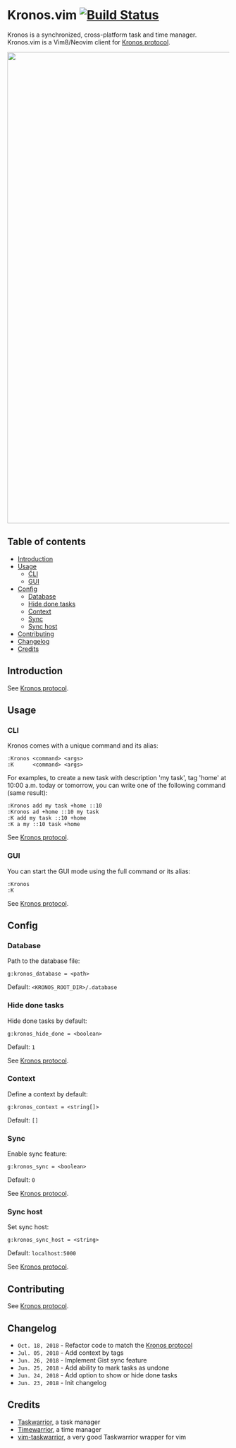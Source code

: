 # Kronos.vim [![Build Status](https://travis-ci.org/kronos-io/kronos.vim.svg?branch=master)](https://travis-ci.org/kronos-io/kronos.vim)

Kronos is a synchronized, cross-platform task and time manager.<br />
Kronos.vim is a Vim8/Neovim client for [Kronos protocol](https://github.com/kronos-io/kronos).

<p align="center">
  <img width="1068" src="https://user-images.githubusercontent.com/10437171/41814954-1a80cba8-775d-11e8-9b9e-10d4c604aab3.png"></img>
</p>

## Table of contents

  * [Introduction](#introduction)
  * [Usage](#usage)
    * [CLI](#cli)
    * [GUI](#gui)
  * [Config](#config)
    * [Database](#database)
    * [Hide done tasks](#hide-done-tasks)
    * [Context](#context)
    * [Sync](#sync)
    * [Sync host](#sync-host)
  * [Contributing](#contributing)
  * [Changelog](#changelog)
  * [Credits](#credits)

## Introduction

See [Kronos protocol](https://github.com/kronos-io/kronos#kronos-protocol).

## Usage
### CLI

Kronos comes with a unique command and its alias:

```vim
:Kronos <command> <args>
:K      <command> <args>
```

For examples, to create a new task with description 'my task', tag 'home' at
10:00 a.m. today or tomorrow, you can write one of the following command (same
result):

```vim
:Kronos add my task +home ::10
:Kronos ad +home ::10 my task
:K add my task ::10 +home
:K a my ::10 task +home
```

See [Kronos protocol](https://github.com/kronos-io/kronos#cli).

### GUI

You can start the GUI mode using the full command or its alias:

```vim
:Kronos
:K
```

See [Kronos protocol](https://github.com/kronos-io/kronos#gui).

## Config
### Database

Path to the database file:

```vim
g:kronos_database = <path>
```

Default: `<KRONOS_ROOT_DIR>/.database`

### Hide done tasks

Hide done tasks by default:

```vim
g:kronos_hide_done = <boolean>
```

Default: `1`

See [Kronos protocol](https://github.com/kronos-io/kronos#hide-done).

### Context

Define a context by default:

```vim
g:kronos_context = <string[]>
```

Default: `[]`

### Sync

Enable sync feature:

```vim
g:kronos_sync = <boolean>
```

Default: `0`

See [Kronos protocol](https://github.com/kronos-io/kronos#enable-sync).

### Sync host

Set sync host:

```vim
g:kronos_sync_host = <string>
```

Default: `localhost:5000`

See [Kronos protocol](https://github.com/kronos-io/kronos#host).

## Contributing

See [Kronos protocol](https://github.com/kronos-io/kronos#contributing).

## Changelog

  - `Oct. 18, 2018` - Refactor code to match the [Kronos protocol](https://github.com/kronos-io/kronos)
  - `Jul. 05, 2018` - Add context by tags
  - `Jun. 26, 2018` - Implement Gist sync feature
  - `Jun. 25, 2018` - Add ability to mark tasks as undone
  - `Jun. 24, 2018` - Add option to show or hide done tasks
  - `Jun. 23, 2018` - Init changelog

## Credits

  - [Taskwarrior](https://taskwarrior.org), a task manager
  - [Timewarrior](https://taskwarrior.org/docs/timewarrior), a time manager
  - [vim-taskwarrior](https://github.com/blindFS/vim-taskwarrior), a very good Taskwarrior wrapper for vim
